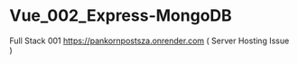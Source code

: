 # Vue_002_Express-MongoDB
 Full Stack 001
 https://pankornpostsza.onrender.com ( Server  Hosting Issue )

